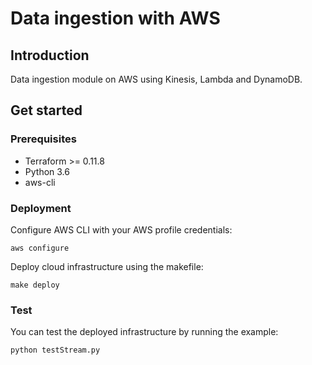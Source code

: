 # Data ingestion with AWS

## Introduction

Data ingestion module on AWS using Kinesis, Lambda and DynamoDB.

## Get started

### Prerequisites

* Terraform >= 0.11.8
* Python 3.6
* aws-cli

### Deployment

Configure AWS CLI with your AWS profile credentials:

```
aws configure
```

Deploy cloud infrastructure using the makefile:

```
make deploy
```

### Test

You can test the deployed infrastructure by running the example:

```
python testStream.py
```









